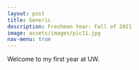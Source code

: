 ```yaml
---
layout: post
title: Generic
description: Freshman Year: Fall of 2021
image: assets/images/pic11.jpg
nav-menu: true
---
```


Welcome to my first year at UW.
